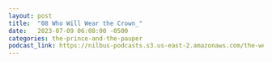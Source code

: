 ```yaml
---
layout: post
title:  "08 Who Will Wear the Crown_"
date:   2023-07-09 06:08:00 -0500
categories: the-prince-and-the-pauper
podcast_link: https://nilbus-podcasts.s3.us-east-2.amazonaws.com/the-well-trained-mind/The%20Prince%20and%20the%20Pauper/08%20Who%20Will%20Wear%20the%20Crown_.mp3
---
```

